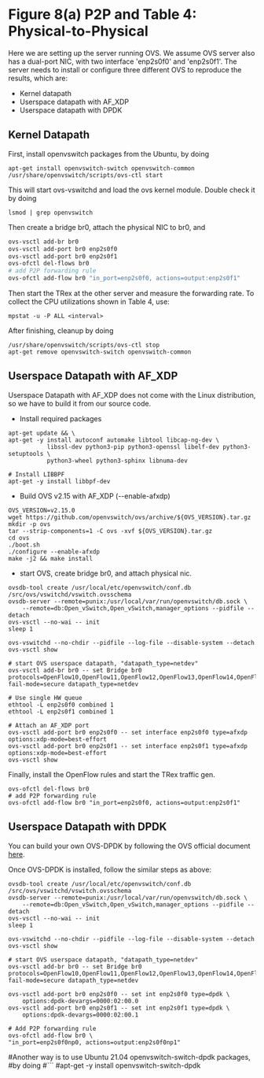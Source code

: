 # Figure 8(a) P2P and Table 4: Physical-to-Physical 
Here we are setting up the server running OVS.
We assume OVS server also has a dual-port NIC, with two interface
'enp2s0f0' and 'enp2s0f1'. The server needs to install or configure
three different OVS to reproduce the results, which are:
* Kernel datapath
* Userspace datapath with AF_XDP
* Userspace datapath with DPDK


## Kernel Datapath
First, install openvswitch packages from the Ubuntu, by doing
```shell
apt-get install openvswitch-switch openvswitch-common
/usr/share/openvswitch/scripts/ovs-ctl start
```
This will start ovs-vswitchd and load the ovs kernel module.
Double check it by doing
```shell
lsmod | grep openvswitch
```
Then create a bridge br0, attach the physical NIC to br0, and

```bash
ovs-vsctl add-br br0
ovs-vsctl add-port br0 enp2s0f0
ovs-vsctl add-port br0 enp2s0f1
ovs-ofctl del-flows br0
# add P2P forwarding rule
ovs-ofctl add-flow br0 "in_port=enp2s0f0, actions=output:enp2s0f1"
```
Then start the TRex at the other server and measure the forwarding rate.
To collect the CPU utilizations shown in Table 4, use:
```shell
mpstat -u -P ALL <interval>
```
After finishing, cleanup by doing
```
/usr/share/openvswitch/scripts/ovs-ctl stop
apt-get remove openvswitch-switch openvswitch-common
```


## Userspace Datapath with AF_XDP
Userspace Datapath with AF_XDP does not come with the Linux distribution, so
we have to build it from our source code.
* Install required packages
```shell
apt-get update && \
apt-get -y install autoconf automake libtool libcap-ng-dev \
           libssl-dev python3-pip python3-openssl libelf-dev python3-setuptools \
           python3-wheel python3-sphinx libnuma-dev

# Install LIBBPF
apt-get -y install libbpf-dev
```
* Build OVS v2.15 with AF_XDP (--enable-afxdp)
```shell
OVS_VERSION=v2.15.0
wget https://github.com/openvswitch/ovs/archive/${OVS_VERSION}.tar.gz
mkdir -p ovs
tar --strip-components=1 -C ovs -xvf ${OVS_VERSION}.tar.gz
cd ovs
./boot.sh
./configure --enable-afxdp
make -j2 && make install
```

* start OVS, create bridge br0, and attach physical nic.
```shell
ovsdb-tool create /usr/local/etc/openvswitch/conf.db /src/ovs/vswitchd/vswitch.ovsschema
ovsdb-server --remote=punix:/usr/local/var/run/openvswitch/db.sock \
    --remote=db:Open_vSwitch,Open_vSwitch,manager_options --pidfile --detach
ovs-vsctl --no-wai -- init
sleep 1

ovs-vswitchd --no-chdir --pidfile --log-file --disable-system --detach
ovs-vsctl show

# start OVS userspace datapath, "datapath_type=netdev"
ovs-vsctl add-br br0 -- set Bridge br0 protocols=OpenFlow10,OpenFlow11,OpenFlow12,OpenFlow13,OpenFlow14,OpenFlow15 fail-mode=secure datapath_type=netdev

# Use single HW queue
ethtool -L enp2s0f0 combined 1
ethtool -L enp2s0f1 combined 1

# Attach an AF_XDP port
ovs-vsctl add-port br0 enp2s0f0 -- set interface enp2s0f0 type=afxdp options:xdp-mode=best-effort
ovs-vsctl add-port br0 enp2s0f1 -- set interface enp2s0f1 type=afxdp options:xdp-mode=best-effort
ovs-vsctl show
```
Finally, install the OpenFlow rules and start the TRex traffic gen.
```shell
ovs-ofctl del-flows br0
# add P2P forwarding rule
ovs-ofctl add-flow br0 "in_port=enp2s0f0, actions=output:enp2s0f1"
```


## Userspace Datapath with DPDK
You can build your own OVS-DPDK by following the OVS official document
[here](https://docs.openvswitch.org/en/latest/intro/install/dpdk/).

Once OVS-DPDK is installed, follow the similar steps as above:
```shell
ovsdb-tool create /usr/local/etc/openvswitch/conf.db /src/ovs/vswitchd/vswitch.ovsschema
ovsdb-server --remote=punix:/usr/local/var/run/openvswitch/db.sock \
    --remote=db:Open_vSwitch,Open_vSwitch,manager_options --pidfile --detach
ovs-vsctl --no-wai -- init
sleep 1

ovs-vswitchd --no-chdir --pidfile --log-file --disable-system --detach
ovs-vsctl show

# start OVS userspace datapath, "datapath_type=netdev"
ovs-vsctl add-br br0 -- set Bridge br0 protocols=OpenFlow10,OpenFlow11,OpenFlow12,OpenFlow13,OpenFlow14,OpenFlow15 fail-mode=secure datapath_type=netdev

ovs-vsctl add-port br0 enp2s0f0 -- set int enp2s0f0 type=dpdk \
    options:dpdk-devargs=0000:02:00.0
ovs-vsctl add-port br0 enp2s0f1 -- set int enp2s0f1 type=dpdk \
    options:dpdk-devargs=0000:02:00.1

# Add P2P forwarding rule
ovs-ofctl add-flow br0 \
"in_port=enp2s0f0np0, actions=output:enp2s0f0np1"
``` 
#Another way is to use Ubuntu 21.04 openvswitch-switch-dpdk packages,
#by doing
#```
#apt-get -y install openvswitch-switch-dpdk






